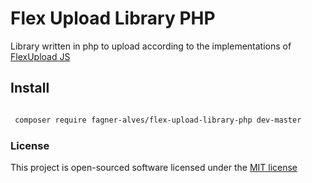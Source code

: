 # Flex Upload Library PHP
Library written in php to upload according to the implementations of [FlexUpload JS](https://github.com/fagner-alves/FlexUpload-JS)


## Install
```bash

 composer require fagner-alves/flex-upload-library-php dev-master

```

### License

This project is open-sourced software licensed under the [MIT license](http://opensource.org/licenses/MIT)

